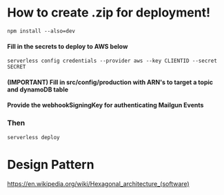 # How to create .zip for deployment!

```
npm install --also=dev
```

#### Fill in the secrets to deploy to AWS below
```
serverless config credentials --provider aws --key CLIENTID --secret SECRET
```


#### (IMPORTANT) Fill in src/config/production with ARN's to target a topic and dynamoDB table 
####  Provide the webhookSigningKey for authenticating Mailgun Events


### Then
```
serverless deploy
```


# Design Pattern

https://en.wikipedia.org/wiki/Hexagonal_architecture_(software)
